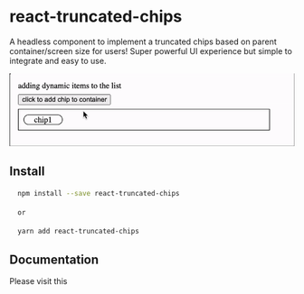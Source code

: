 # react-truncated-chips

A headless component to implement a truncated chips based on parent container/screen size for users!
Super powerful UI experience but simple to integrate and easy to use.

![](assets/chips-demo.gif)

## Install
```bash
  npm install --save react-truncated-chips

  or

  yarn add react-truncated-chips
```

## Documentation
Please visit this 
